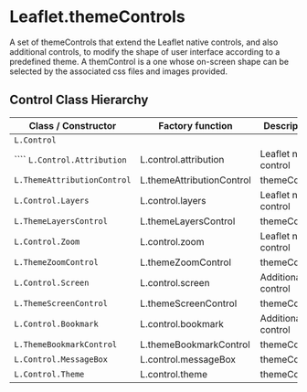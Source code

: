 # Leaflet.themeControls

A set of themeControls that extend the Leaflet native controls, and also additional controls, to modify the shape of user interface according to a predefined theme. A themControl is a one whose on-screen shape can be selected by the associated css files and images provided.

## Control Class Hierarchy

| Class / Constructor                     | Factory function          | Description            |
|-----------------------------------------|---------------------------|------------------------|
| `L.Control`                               |                           |                        |
|	```` `L.Control.Attribution`             | L.control.attribution     | Leaflet native control |
|	`L.ThemeAttributionControl` | L.themeAttributionControl | themeControl           |
|	`L.Control.Layers`                  | L.control.layers          | Leaflet native control |
|	`L.ThemeLayersControl`      | L.themeLayersControl      | themeControl           |
|	`L.Control.Zoom`                    | L.control.zoom            | Leaflet native control |
|	`L.ThemeZoomControl`        | L.themeZoomControl        | themeControl           |
|	`L.Control.Screen`                  | L.control.screen          | Additional control     |
|	`L.ThemeScreenControl`      | L.themeScreenControl      | themeControl           |
|	`L.Control.Bookmark`                | L.control.bookmark        | Additional control     |
|	`L.ThemeBookmarkControl`    | L.themeBookmarkControl    | themeControl           |
|	`L.Control.MessageBox`              | L.control.messageBox      | themeControl           |
|	`L.Control.Theme`                   | L.control.theme           | themeControl           |
